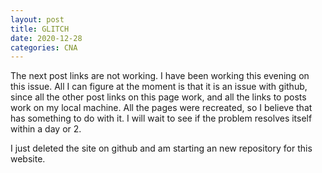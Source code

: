 ```yaml
---
layout: post
title: GLITCH
date: 2020-12-28
categories: CNA
---
```


The next post links are not working. I have been working this evening on this issue. All I can figure at the moment is that it is an issue with github, since all the other post links on this page work, and all the links to posts work on my local machine. All the pages were recreated, so I believe that has something to do with it. I will wait to see if the problem resolves itself within a day or 2.

I just deleted the site on github and am starting an new repository for this website.
